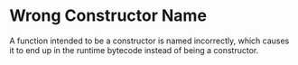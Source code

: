 # Wrong Constructor Name

A function intended to be a constructor is named incorrectly, which causes it to end up in the runtime bytecode instead of being a constructor.
